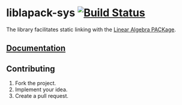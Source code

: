 # liblapack-sys [![Build Status][travis-svg]][travis-url]

The library facilitates static linking with the [Linear Algebra PACKage][1].

## [Documentation][docs]

## Contributing

1. Fork the project.
2. Implement your idea.
3. Create a pull request.

[1]: http://www.netlib.org/lapack/

[travis-svg]: https://travis-ci.org/stainless-steel/liblapack-sys.svg?branch=master
[travis-url]: https://travis-ci.org/stainless-steel/liblapack-sys
[docs]: https://stainless-steel.github.io/liblapack-sys
